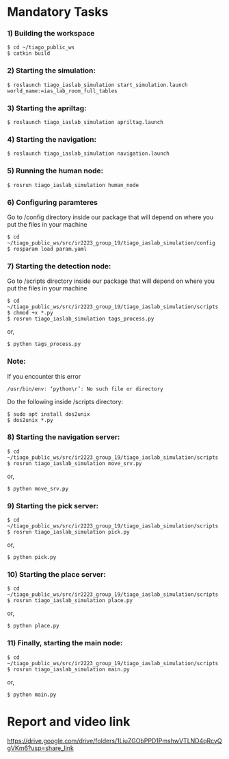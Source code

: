 # Mandatory Tasks

### 1) Building the workspace
	
	$ cd ~/tiago_public_ws
	$ catkin build

### 2) Starting the simulation:

	$ roslaunch tiago_iaslab_simulation start_simulation.launch world_name:=ias_lab_room_full_tables

### 3) Starting the apriltag:

	$ roslaunch tiago_iaslab_simulation apriltag.launch

### 4) Starting the navigation:

	$ roslaunch tiago_iaslab_simulation navigation.launch

### 5) Running the human node:

	$ rosrun tiago_iaslab_simulation human_node

### 6) Configuring paramteres

Go to /config directory inside our package that will depend on where you put the files in your machine
	
	$ cd ~/tiago_public_ws/src/ir2223_group_19/tiago_iaslab_simulation/config
	$ rosparam load param.yaml

### 7) Starting the detection node:
	
Go to /scripts directory inside our package that will depend on where you put the files in your machine

	$ cd ~/tiago_public_ws/src/ir2223_group_19/tiago_iaslab_simulation/scripts
	$ chmod +x *.py
	$ rosrun tiago_iaslab_simulation tags_process.py
or,

	$ python tags_process.py
### Note:
If you encounter this error 

	/usr/bin/env: ‘python\r’: No such file or directory
Do the following inside /scripts directory:
	
	$ sudo apt install dos2unix
	$ dos2unix *.py

### 8) Starting the navigation server:

	$ cd ~/tiago_public_ws/src/ir2223_group_19/tiago_iaslab_simulation/scripts
	$ rosrun tiago_iaslab_simulation move_srv.py
or,

	$ python move_srv.py

### 9) Starting the pick server:

	$ cd ~/tiago_public_ws/src/ir2223_group_19/tiago_iaslab_simulation/scripts
	$ rosrun tiago_iaslab_simulation pick.py
or,

	$ python pick.py

### 10) Starting the place server:

	$ cd ~/tiago_public_ws/src/ir2223_group_19/tiago_iaslab_simulation/scripts
	$ rosrun tiago_iaslab_simulation place.py
or,

	$ python place.py

### 11) Finally, starting the main node:

	$ cd ~/tiago_public_ws/src/ir2223_group_19/tiago_iaslab_simulation/scripts
	$ rosrun tiago_iaslab_simulation main.py
or,

	$ python main.py



# Report and video link

https://drive.google.com/drive/folders/1LiuZGObPPD1PmshwVTLND4qRcyQgVKm6?usp=share_link

